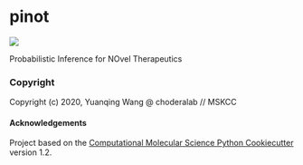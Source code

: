 pinot
==============================
[//]: # (Badges)

![](https://github.com/choderalab/pinot/workflows/test/badge.svg)

Probabilistic Inference for NOvel Therapeutics

### Copyright

Copyright (c) 2020, Yuanqing Wang @ choderalab // MSKCC


#### Acknowledgements
 
Project based on the 
[Computational Molecular Science Python Cookiecutter](https://github.com/molssi/cookiecutter-cms) version 1.2.
